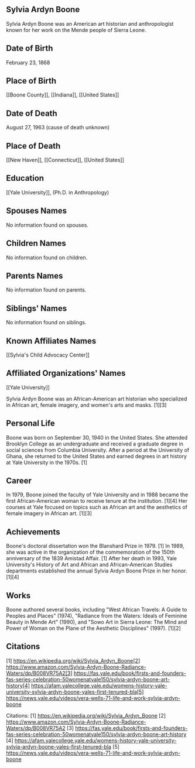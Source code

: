 ## Sylvia Ardyn Boone

Sylvia Ardyn Boone was an American art historian and anthropologist known for her work on the Mende people of Sierra Leone.

## Date of Birth
February 23, 1868

## Place of Birth
[[Boone County]], [[Indiana]], [[United States]]

## Date of Death
August 27, 1963 (cause of death unknown)

## Place of Death
[[New Haven]], [[Connecticut]], [[United States]]

## Education
[[Yale University]], (Ph.D. in Anthropology)

## Spouses Names
No information found on spouses.

## Children Names
No information found on children.

## Parents Names
No information found on parents.

## Siblings' Names
No information found on siblings.

## Known Affiliates Names
[[Sylvia's Child Advocacy Center]]

## Affiliated Organizations' Names
[[Yale University]]

Sylvia Ardyn Boone was an African-American art historian who specialized in African art, female imagery, and women's arts and masks. [1][3]

## Personal Life
Boone was born on September 30, 1940 in the United States. She attended Brooklyn College as an undergraduate and received a graduate degree in social sciences from Columbia University. After a period at the University of Ghana, she returned to the United States and earned degrees in art history at Yale University in the 1970s. [1]

## Career
In 1979, Boone joined the faculty of Yale University and in 1988 became the first African-American woman to receive tenure at the institution. [1][4] Her courses at Yale focused on topics such as African art and the aesthetics of female imagery in African art. [1][3]

## Achievements
Boone's doctoral dissertation won the Blanshard Prize in 1979. [1] In 1989, she was active in the organization of the commemoration of the 150th anniversary of the 1839 Amistad Affair. [1] After her death in 1993, Yale University's History of Art and African and African-American Studies departments established the annual Sylvia Ardyn Boone Prize in her honor. [1][4]

## Works
Boone authored several books, including "West African Travels: A Guide to Peoples and Places" (1974), "Radiance from the Waters: Ideals of Feminine Beauty in Mende Art" (1990), and "Sowo Art in Sierra Leone: The Mind and Power of Woman on the Plane of the Aesthetic Disciplines" (1997). [1][2]

## Citations
[1] https://en.wikipedia.org/wiki/Sylvia_Ardyn_Boone[2] https://www.amazon.com/Sylvia-Ardyn-Boone-Radiance-Waters/dp/B008VR75A2[3] https://fas.yale.edu/book/firsts-and-founders-fas-series-celebration-50womenatyale150/sylvia-ardyn-boone-art-history[4] https://afam.yalecollege.yale.edu/womens-history-yale-university-sylvia-ardyn-boone-yales-first-tenured-bla[5] https://news.yale.edu/videos/vera-wells-71-life-and-work-sylvia-ardyn-boone

Citations:
[1] https://en.wikipedia.org/wiki/Sylvia_Ardyn_Boone
[2] https://www.amazon.com/Sylvia-Ardyn-Boone-Radiance-Waters/dp/B008VR75A2
[3] https://fas.yale.edu/book/firsts-and-founders-fas-series-celebration-50womenatyale150/sylvia-ardyn-boone-art-history
[4] https://afam.yalecollege.yale.edu/womens-history-yale-university-sylvia-ardyn-boone-yales-first-tenured-bla
[5] https://news.yale.edu/videos/vera-wells-71-life-and-work-sylvia-ardyn-boone